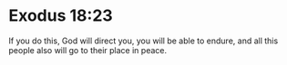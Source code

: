 # Exodus 18:23

If you do this, God will direct you, you will be able to endure, and all this people also will go to their place in peace.
